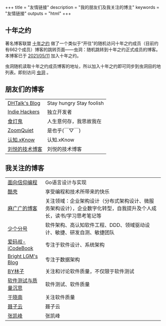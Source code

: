 +++
title = "友情链接"
description = "我的朋友们及我关注的博主"
keywords = "友情链接"
outputs = "html"
+++

## 十年之约

著名博客联盟 [十年之约](https://foreverblog.cn) 做了一个类似于“开往”的随机访问十年之约成员（目前约有662个成员）博客的跳转页面——虫洞：随机跳转到十年之约正式成员的博客。本博客已于 [2021/05/11](https://www.foreverblog.cn/blog/2159.html) 加入十年之约。

虫洞随机读取十年之约成员博客的地址，所以加入十年之约即可同步到虫洞目的地列表。即刻访问 [虫洞](https://foreverblog.cn/go.html) 。

## 朋友们的博客

| | |
| -- | -- |
| [DHTalk's Blog](https://zhangdinghao.cn/) | Stay hungry Stay foolish |
| [Indie Hackers](https://indiehackers.net/) | 独立开发者 |
| [食灯鬼](https://shidenggui.com/) | 人生意何存，我思故我在 |
| [ZoomQuiet](https://blog.zoomquiet.io/) | 是也乎(￣▽￣) |
| [认知.xKnow](https://blog.xknow.net/) | 认知.xKnow |
| [刘悦的技术博客](https://v3u.cn/) | 刘悦的技术博客 |

## 我关注的博客

| | |
| -- | -- |
| [面向信仰编程](https://draveness.me/) | Go语言设计与实现 |
| [酷壳](https://coolshell.cn/) | 享受编程和技术所带来的快乐 |
| [麻广广的博客](https://maguangguang.xyz/) | 关注领域：企业架构设计（分布式架构设计、微服务架构设计），企业数字化转型，自我提升及个人成长，读书/学习思考笔记等 |
| [少个分号](https://shaogefenhao.com/) | 软件架构、高认知软件工程、DDD、领域驱动设计、敏捷、研发自测、敏捷团队 |
| [爱码叔-iCodeBook](https://icodebook.com/) | 专注于软件设计、系统架构 |
| [Bright LGM's Blog](http://brightliao.com/) | 专注于数据架构 |
| [BY林子](https://www.bylinzi.com/) | 关注和讨论软件质量，不仅限于软件测试 |
| [软件测试与质量沉思](https://liuranthinking.com/) | 软件测试、软件质量 |
| [于晓南](https://qualityfocus.club/yxn) | 关注软件质量 |
| [聂子云](http://www.niezitalk.com/) | 聂子云 |
| [张凯峰](http://www.kaifengzhang.com/) | 张凯峰 |

